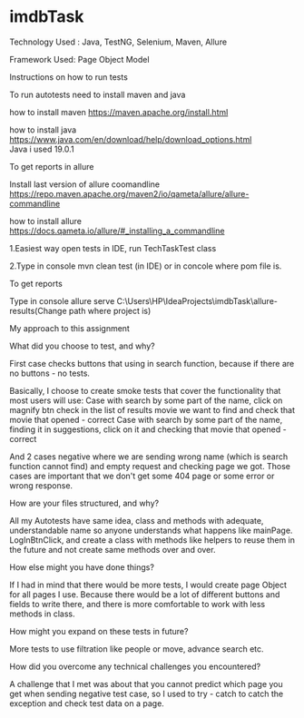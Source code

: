 # imdbTask

Technology Used : Java, TestNG, Selenium, Maven, Allure

Framework Used: Page Object Model

Instructions on how to run tests


To run autotests need to install maven and java

how to install maven https://maven.apache.org/install.html 

how to install java https://www.java.com/en/download/help/download_options.html  
Java i used 19.0.1

To get reports in allure


Install last version of allure coomandline https://repo.maven.apache.org/maven2/io/qameta/allure/allure-commandline

how to install allure https://docs.qameta.io/allure/#_installing_a_commandline


1.Easiest way open tests in IDE, run TechTaskTest class

2.Type in console mvn clean test (in IDE) or in concole where pom file is.

To get reports

Type in console allure serve C:\Users\HP\IdeaProjects\imdbTask\allure-results(Change path where project is)


My approach to this assignment


What did you choose to test, and why?

First case checks buttons that using in search function, because if there are no buttons - no tests.

Basically, I choose to create smoke tests that cover the functionality that most users will use:
Case with search by some part of the name, click on magnify btn check in the list of results movie we want to find and check that movie that opened - correct
Case with search by some part of the name, finding it in suggestions, click on it and checking that movie that opened - correct

And 2 cases negative where we are sending wrong name (which is search function cannot find) and empty request and checking page we got.
Those cases are important that we don't get some 404 page or some error or wrong response.


How are your files structured, and why?

All my Autotests have same idea, class and methods with adequate, understandable name so anyone understands what happens like mainPage. LogInBtnClick, and create a class with methods like helpers to reuse them in the future and not create same methods over and over.


How else might you have done things?

If I had in mind that there would be more tests, I would create page Object for all pages I use.
Because there would be a lot of different buttons and fields to write there, and there is more comfortable to work with less methods in class.


How might you expand on these tests in future?

More tests to use filtration like people or move, advance search etc.


How did you overcome any technical challenges you encountered?

A challenge that I met was about that you cannot predict which page you get when sending negative test case, so I used to try - catch to catch the exception and check
test data on a page.
